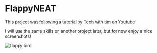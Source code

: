 # FlappyNEAT

This project was following a tutorial by Tech with tim on Youtube

I will use the same skills on another project later, but for now enjoy a nice screenshots!

![flappy bird](https://github.com/ERogalla/FlappyNEAT/flappy.png?raw=true)